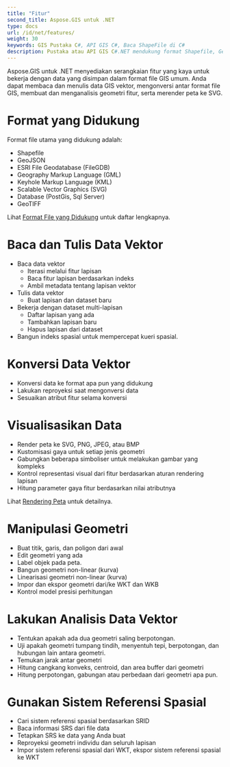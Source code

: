 ```yaml
---
title: "Fitur"
second_title: Aspose.GIS untuk .NET
type: docs
url: /id/net/features/
weight: 30
keywords: GIS Pustaka C#, API GIS C#, Baca ShapeFile di C#
description: Pustaka atau API GIS C#.NET mendukung format Shapefile, GeoJSON, FileGDB, GML, KML, SVG, PostGis, Sql Server, GeoTIFF. Ia dapat membaca, menulis, mengonversi dan memvisualisasikan data vektor, memanipulasi geometri, melakukan analisis dan mencari sistem referensi spasial berdasarkan SRID.
---
```


Aspose.GIS untuk .NET menyediakan serangkaian fitur yang kaya untuk bekerja dengan data yang disimpan dalam format file GIS umum. Anda dapat membaca dan menulis data GIS vektor, mengonversi antar format file GIS, membuat dan menganalisis geometri fitur, serta merender peta ke SVG.
# **Format yang Didukung**
Format file utama yang didukung adalah:

- Shapefile
- GeoJSON
- ESRI File Geodatabase (FileGDB)
- Geography Markup Language (GML)
- Keyhole Markup Language (KML)
- Scalable Vector Graphics (SVG)
- Database (PostGis, Sql Server)
- GeoTIFF

Lihat [Format File yang Didukung](/gis/id/net/supported-file-formats/) untuk daftar lengkapnya.
# **Baca dan Tulis Data Vektor**
- Baca data vektor
  - Iterasi melalui fitur lapisan
  - Baca fitur lapisan berdasarkan indeks
  - Ambil metadata tentang lapisan vektor
- Tulis data vektor
  - Buat lapisan dan dataset baru
- Bekerja dengan dataset multi-lapisan
  - Daftar lapisan yang ada
  - Tambahkan lapisan baru
  - Hapus lapisan dari dataset
- Bangun indeks spasial untuk mempercepat kueri spasial.
# **Konversi Data Vektor**
- Konversi data ke format apa pun yang didukung
- Lakukan reproyeksi saat mengonversi data
- Sesuaikan atribut fitur selama konversi
# **Visualisasikan Data**
- Render peta ke SVG, PNG, JPEG, atau BMP
- Kustomisasi gaya untuk setiap jenis geometri
- Gabungkan beberapa simboliser untuk melakukan gambar yang kompleks
- Kontrol representasi visual dari fitur berdasarkan aturan rendering lapisan
- Hitung parameter gaya fitur berdasarkan nilai atributnya

Lihat [Rendering Peta](/gis/id/net/map-rendering/) untuk detailnya.
# **Manipulasi Geometri**
- Buat titik, garis, dan poligon dari awal
- Edit geometri yang ada
- Label objek pada peta.
- Bangun geometri non-linear (kurva)
- Linearisasi geometri non-linear (kurva)
- Impor dan ekspor geometri dari/ke WKT dan WKB
- Kontrol model presisi perhitungan
# **Lakukan Analisis Data Vektor**
- Tentukan apakah ada dua geometri saling berpotongan.
- Uji apakah geometri tumpang tindih, menyentuh tepi, berpotongan, dan hubungan lain antara geometri.
- Temukan jarak antar geometri
- Hitung cangkang konveks, centroid, dan area buffer dari geometri
- Hitung perpotongan, gabungan atau perbedaan dari geometri apa pun.
# **Gunakan Sistem Referensi Spasial**
- Cari sistem referensi spasial berdasarkan SRID
- Baca informasi SRS dari file data
- Tetapkan SRS ke data yang Anda buat
- Reproyeksi geometri individu dan seluruh lapisan
- Impor sistem referensi spasial dari WKT, ekspor sistem referensi spasial ke WKT
